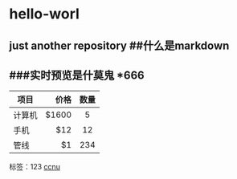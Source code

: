 # hello-worl
just another repository
##什么是markdown
---
###实时预览是什莫鬼
*666
---
| 项目        | 价格   |  数量  |
| --------   | -----:  | :----:  |
| 计算机     | \$1600 |   5     |
| 手机        |   \$12   |   12   |
| 管线        |    \$1    |  234  |
标签：123
[ccnu](http://exmail.qq.com/login)
